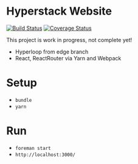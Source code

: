 # Hyperstack Website

[![Build Status](https://travis-ci.org/hyperstack-org/hyperstack-website.svg?branch=master)](https://travis-ci.org/hyperstack-org/hyperstack-website)
[![Coverage Status](https://coveralls.io/repos/github/hyperstack-org/hyperstack-website/badge.svg?branch=master)](https://coveralls.io/github/hyperstack-org/hyperstack-website?branch=master)

This project is work in progress, not complete yet!

+ Hyperloop from edge branch
+ React, ReactRouter via Yarn and Webpack

# Setup

+ `bundle`
+ `yarn`

# Run

+ `foreman start`
+ `http://localhost:3000/`
